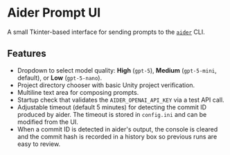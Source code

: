 # Aider Prompt UI

A small Tkinter-based interface for sending prompts to the [`aider`](https://github.com/paul-gauthier/aider) CLI.

## Features
- Dropdown to select model quality: **High** (`gpt-5`), **Medium** (`gpt-5-mini`, default), or **Low** (`gpt-5-nano`).
- Project directory chooser with basic Unity project verification.
- Multiline text area for composing prompts.
- Startup check that validates the `AIDER_OPENAI_API_KEY` via a test API call.
- Adjustable timeout (default 5 minutes) for detecting the commit ID produced by aider. The timeout is stored in `config.ini` and can be modified from the UI.
- When a commit ID is detected in aider's output, the console is cleared and the commit hash is recorded in a history box so previous runs are easy to review.
